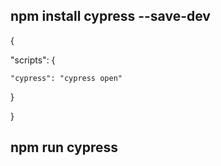 ## npm install cypress --save-dev

{

  "scripts": {

    "cypress": "cypress open"
  }

}

## npm run cypress
